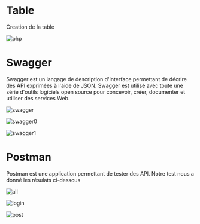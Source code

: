 # Table
Creation de la table

![php](https://user-images.githubusercontent.com/125742984/219980342-1d5167a2-6607-46c2-b25c-7cd2e020f85e.PNG)

# Swagger
Swagger est un langage de description d'interface permettant de décrire des API exprimées à l'aide de JSON. Swagger est utilisé avec toute une série d'outils logiciels open source pour concevoir, créer, documenter et utiliser des services Web.


![swagger](https://user-images.githubusercontent.com/125742984/219980397-d729d100-9c03-463d-a25c-e156481828b4.PNG)

![swagger0](https://user-images.githubusercontent.com/125742984/219980409-581c2615-a91c-4164-9f7a-ec079288f310.PNG)

![swagger1](https://user-images.githubusercontent.com/125742984/219980420-80d9e056-5da9-4788-bf10-fb2582a1a5c3.PNG)

# Postman
Postman est une application permettant de tester des API. 
Notre test nous a donné les résulats ci-dessous


![all](https://user-images.githubusercontent.com/125742984/219980717-52a0e4bc-8646-45b5-916f-a4e088c59997.PNG)

![login](https://user-images.githubusercontent.com/125742984/219980725-d48f88a3-11f9-4001-8707-81840d7577cb.PNG)

![post](https://user-images.githubusercontent.com/125742984/219980730-4ccc3fb7-a9a0-4b92-9106-484b88e30e15.PNG)


